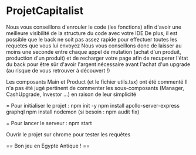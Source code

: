 # ProjetCapitalist

Nous vous conseillons d'enrouler le code (les fonctions) afin d'avoir une meilleure visibilité de la structure du code avec votre IDE
De plus, il est possible que le back ne soit pas assez rapide pour effectuer toutes les requetes que vous lui envoyez
Nous vous conseillons donc de laisser au moins une seconde entre chaque appel de mutation (achat d'un produit, production d'un produit)
et de recharger votre page afin de recuperer l'état du back pour être sûr d'avoir l'argent nécessaire avant l'achat d'un upgrade (au risque
de vous retrouver à découvert !)

Les composants Main et Product (et le fichier utils.tsx) ont été commenté
Il n'a pas été jugé pertinent de commenter les sous-composants (Manager, CashUpgrade, Investor ...) en raison de leur simplicité 

= Pour initialiser le projet : 
npm init -y
npm install apollo-server-express graphql
npm install nodemon
(si besoin : npm audit fix)


= Pour lancer le serveur : 
npm start

Ouvrir le projet sur chrome pour tester les requêtes


== Bon jeu en Egypte Antique !  ==
